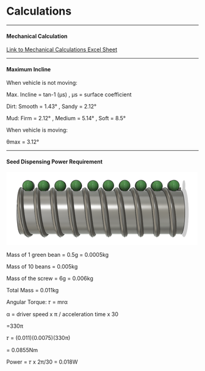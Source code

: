 # Calculations
***
#### Mechanical Calculation
[Link to Mechanical Calculations Excel Sheet](https://github.com/hamtamSP/JAV2/blob/master/Jeren/TwVsT_accGraph.xlsx)
***
#### Maximum Incline
When vehicle is not moving:

Max. Incline = tan-1 (μs) , μs = surface coefficient

Dirt: Smooth = 1.43° , Sandy = 2.12°

Mud: Firm = 2.12° , Medium = 5.14° , Soft = 8.5°

When vehicle is moving:

θmax = 3.12°
***
#### Seed Dispensing Power Requirement
![Screw](https://raw.githubusercontent.com/hamtamSP/JAV2/master/Jeren/Screw.png)

Mass of 1 green bean = 0.5g = 0.0005kg

Mass of 10 beans 	 = 0.005kg

Mass of the screw 	 = 6g = 0.006kg

Total Mass = 0.011kg

Angular Torque:
𝜏 = mrα

α = driver speed x π /       acceleration time x 30

=330π

𝜏 = (0.011)(0.0075)(330π)

= 0.0855Nm

Power = 𝜏 x 2π/30 = 0.018W
